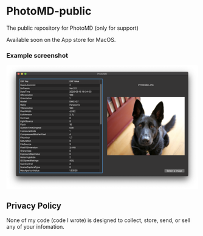 # PhotoMD-public

The public repository for PhotoMD (only for support)

Available soon on the App store for MacOS.

### Example screenshot

![Alt text](/PhotoMD-ScreenShot.png?raw=true "ExifViewer Screenshot")

## Privacy Policy

None of my code (code I wrote) is designed to collect,
store, send, or sell any of your infomation.

